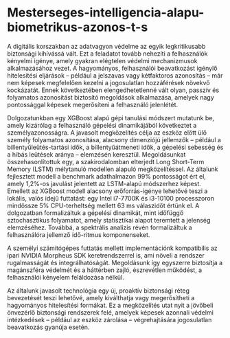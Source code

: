 # Mesterseges-intelligencia-alapu-biometrikus-azonos-t-s
A digitális korszakban az adatvagyon védelme az egyik legkritikusabb biztonsági kihívássá vált. Ezt a feladatot tovább nehezíti a felhasználók kényelmi igénye, amely gyakran elégtelen védelmi mechanizmusok alkalmazásához vezet. A hagyományos, felhasználói beavatkozást igénylő hitelesítési eljárások – például a jelszavas vagy kétfaktoros azonosítás – már nem képesek megfelelően kezelni a jogosulatlan hozzáférések növekvő kockázatát. Ennek következtében elengedhetetlenné vált olyan, passzív és folyamatos azonosítást biztosító megoldások alkalmazása, amelyek nagy pontossággal képesek megerősíteni a felhasználó jelenlétét.

Dolgozatunkban egy XGBoost alapú gépi tanulási módszert mutatunk be, amely kizárólag a felhasználó gépelési dinamikájából következtet a személyazonosságra. A javasolt megközelítés célja az eszköz előtt ülő személy folyamatos azonosítása, alacsony dimenziójú jellemzők – például a billentyűleütés-tartási idők, a billentyűátmeneti idők, a gépelési sebesség és a hibás leütések aránya – elemzésén keresztül. Megoldásunkat összehasonlítottuk egy, a szakirodalomban elterjedt Long Short-Term Memory (LSTM) mélytanuló modellen alapuló megközelítéssel. Az általunk fejlesztett modell a benchmark adathalmazon 99% pontosságot ért el, amely 1,2%-os javulást jelentett az LSTM-alapú módszerhez képest. Emellett az XGBoost modell alacsony erőforrás-igénye lehetővé teszi a lokális, valós idejű futtatást: egy Intel i7-7700K és i3-10100 processzoron mindössze 5% CPU-terheltség mellett 63 ms válaszidőt értünk el. A dolgozatban formalizáltuk a gépelési dinamikát, mint időfüggő sztochasztikus folyamatot, amely statisztikai alapot teremtett a jelenség elemzéséhez. Továbbá, a spektrális analízis révén formalizáltuk a felhasználóra jellemző idő-ritmus komponenseket.

A személyi számítógépes futtatás mellett implementációnk kompatibilis az ipari NVIDIA Morpheus SDK keretrendszerrel is, ami növeli a rendszer rugalmasságát és integrálhatóságát. Megoldásunk így egyszerre biztosítja a magánszféra védelmét és a háttérben zajló, észrevétlen működést, a felhasználói kényelem feláldozása nélkül.

Az általunk javasolt technológia egy új, proaktív biztonsági réteg bevezetését teszi lehetővé, amely kiválthatja vagy megerősítheti a hagyományos hitelesítési formákat. Ez a megközelítés utat nyit a jövőbeli önvezérlő biztonsági rendszerek felé, amelyek képesek azonnali védelmi intézkedések – például az eszköz zárolása – végrehajtására jogosulatlan beavatkozás gyanúja esetén.

